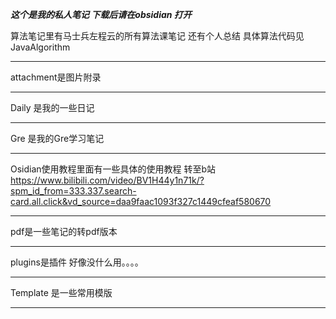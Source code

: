 ***这个是我的私人笔记 下载后请在obsidian 打开***




算法笔记里有马士兵左程云的所有算法课笔记 还有个人总结 具体算法代码见JavaAlgorithm

--------
attachment是图片附录

---------------
Daily 是我的一些日记

---------
Gre 是我的Gre学习笔记

------
Osidian使用教程里面有一些具体的使用教程 
转至b站 https://www.bilibili.com/video/BV1H44y1n71k/?spm_id_from=333.337.search-card.all.click&vd_source=daa9faac1093f327c1449cfeaf580670

------
pdf是一些笔记的转pdf版本

----------
plugins是插件 好像没什么用。。。。

-------
Template 是一些常用模版

--------